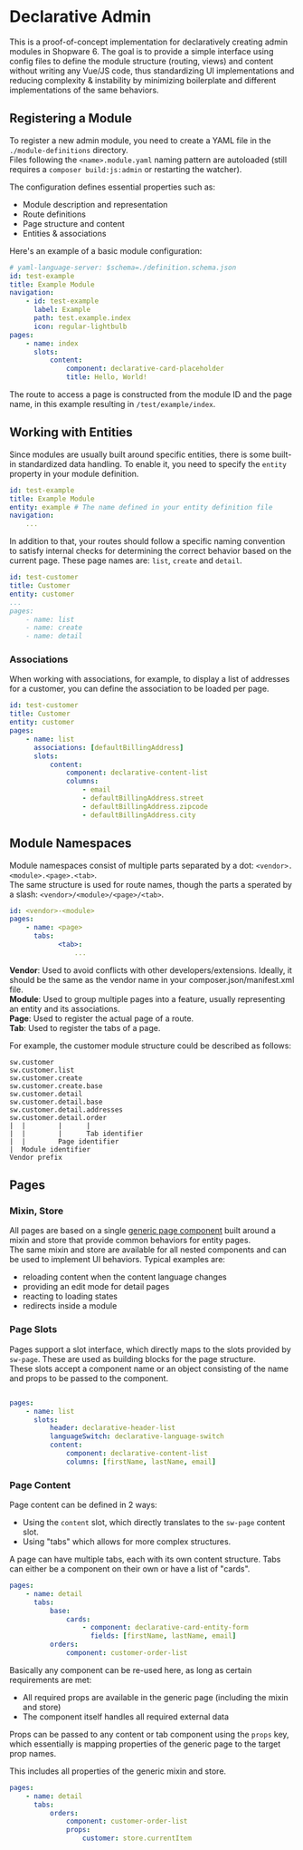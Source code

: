 # Declarative Admin

This is a proof-of-concept implementation for declaratively creating admin modules in Shopware 6.
The goal is to provide a simple interface using config files to define the module structure (routing, views) and content without writing any Vue/JS code, thus standardizing UI implementations and reducing complexity & instability by minimizing boilerplate and different implementations of the same behaviors.

## Registering a Module
To register a new admin module, you need to create a YAML file in the `./module-definitions` directory.<br> 
Files following the `<name>.module.yaml` naming pattern are autoloaded (still requires a `composer build:js:admin` or restarting the watcher).

The configuration defines essential properties such as:
- Module description and representation
- Route definitions
- Page structure and content
- Entities & associations

Here's an example of a basic module configuration:

```yaml
# yaml-language-server: $schema=./definition.schema.json
id: test-example
title: Example Module
navigation:
    - id: test-example
      label: Example
      path: test.example.index
      icon: regular-lightbulb
pages:
    - name: index
      slots:
          content:
              component: declarative-card-placeholder
              title: Hello, World!
```

The route to access a page is constructed from the module ID and the page name, in this example resulting in `/test/example/index`.

## Working with Entities
Since modules are usually built around specific entities, there is some built-in standardized data handling.
To enable it, you need to specify the `entity` property in your module definition.

```yaml
id: test-example
title: Example Module
entity: example # The name defined in your entity definition file
navigation:
    ...
```

In addition to that, your routes should follow a specific naming convention to satisfy internal checks for determining the correct behavior based on the current page.
These page names are: `list`, `create` and `detail`.

```yaml
id: test-customer
title: Customer
entity: customer
...
pages:
    - name: list
    - name: create
    - name: detail
```

### Associations
When working with associations, for example, to display a list of addresses for a customer, you can define the association to be loaded per page.

```yaml
id: test-customer
title: Customer
entity: customer
pages:
    - name: list
      associations: [defaultBillingAddress]
      slots:
          content: 
              component: declarative-content-list
              columns: 
                  - email
                  - defaultBillingAddress.street
                  - defaultBillingAddress.zipcode
                  - defaultBillingAddress.city
```

## Module Namespaces

Module namespaces consist of multiple parts separated by a dot: `<vendor>.<module>.<page>.<tab>`.<br>
The same structure is used for route names, though the parts a sperated by a slash: `<vendor>/<module>/<page>/<tab>`.<br>

```yaml
id: <vendor>-<module>
pages:
    - name: <page>
      tabs:
            <tab>:
                ...
```

**Vendor**: Used to avoid conflicts with other developers/extensions. Ideally, it should be the same as the vendor name in your composer.json/manifest.xml file.<br>
**Module**: Used to group multiple pages into a feature, usually representing an entity and its associations.<br>
**Page**: Used to register the actual page of a route.<br>
**Tab**: Used to register the tabs of a page.<br>

For example, the customer module structure could be described as follows:

```
sw.customer 
sw.customer.list
sw.customer.create
sw.customer.create.base
sw.customer.detail
sw.customer.detail.base
sw.customer.detail.addresses
sw.customer.detail.order
|  |        |      | 
|  |        |      Tab identifier 
|  |        Page identifier 
|  Module identifier 
Vendor prefix
```

## Pages

### Mixin, Store
All pages are based on a single [generic page component](src/Resources/app/administration/src/component/page/sw-page-declarative.vue) built around a mixin and store that provide common behaviors for entity pages.<br>
The same mixin and store are available for all nested components and can be used to implement UI behaviors. Typical examples are:

- reloading content when the content language changes
- providing an edit mode for detail pages
- reacting to loading states
- redirects inside a module

### Page Slots 
Pages support a slot interface, which directly maps to the slots provided by `sw-page`. These are used as building blocks for the page structure.<br>
These slots accept a component name or an object consisting of the name and props to be passed to the component.

```yaml

pages:
    - name: list
      slots:
          header: declarative-header-list
          languageSwitch: declarative-language-switch
          content:
              component: declarative-content-list
              columns: [firstName, lastName, email]
```

### Page Content
Page content can be defined in 2 ways:
- Using the `content` slot, which directly translates to the `sw-page` content slot.
- Using "tabs" which allows for more complex structures.

A page can have multiple tabs, each with its own content structure. Tabs can either be a component on their own or have a list of "cards".

```yaml
pages:
    - name: detail
      tabs:
          base:
              cards:
                  - component: declarative-card-entity-form
                    fields: [firstName, lastName, email]
          orders:
              component: customer-order-list
```

Basically any component can be re-used here, as long as certain requirements are met:
- All required props are available in the generic page (including the mixin and store)
- The component itself handles all required external data

Props can be passed to any content or tab component using the `props` key, which essentially is mapping properties of the generic page to the target prop names.

This includes all properties of the generic mixin and store.


```yaml
pages:
    - name: detail
      tabs:
          orders:
              component: customer-order-list
              props:
                  customer: store.currentItem
```
